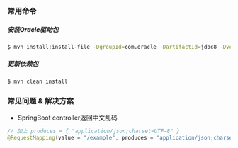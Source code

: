 ### 常用命令

##### 安装Oracle驱动包
```bash
$ mvn install:install-file -DgroupId=com.oracle -DartifactId=jdbc8 -Dversion=12.2.0.1 -Dpackaging=jar -Dfile=/Users/liuyang/tools/jar/jdbc8-12.2.0.1.jar
```

##### 更新依赖包
```bash
$ mvn clean install
```

### 常见问题 & 解决方案
- SpringBoot controller返回中文乱码

```java
// 加上 produces = { "application/json;charset=UTF-8" }
@RequestMapping(value = "/example", produces = "application/json;charset=UTF-8") 
```
